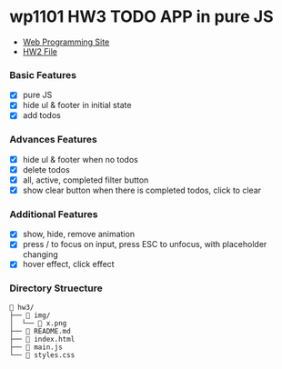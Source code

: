 # wp1101 HW3 TODO APP in pure JS

- [Web Programming Site](https://wp.ee.ntu.edu.tw/)
- [HW2 File](https://ceiba.ntu.edu.tw/course/fdb723/hw/hw3.pdf)

### Basic Features

- [x] pure JS
- [x] hide ul & footer in initial state
- [x] add todos

### Advances Features

- [x] hide ul & footer when no todos
- [x] delete todos
- [x] all, active, completed filter button
- [x] show clear button when there is completed todos, click to clear

### Additional Features

- [x] show, hide, remove animation
- [x] press / to focus on input, press ESC to unfocus, with placeholder changing
- [x] hover effect, click effect

### Directory Struecture

```
 hw3/
├──  img/
│  └──  x.png
├──  README.md
├──  index.html
├──  main.js
└──  styles.css
```